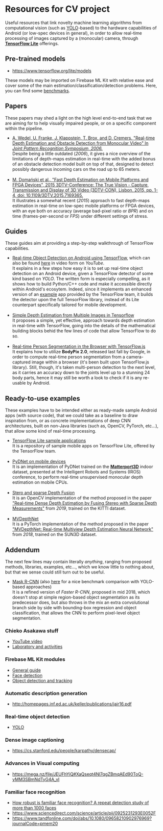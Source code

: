 # Resources for CV project

Useful resources that link novelty machine learning algorithms from computational vision (such as [YOLO](https://arxiv.org/pdf/1506.02640v5.pdf)-based) to the hardware capabilities of Android (or low-spec devices in general), in order to allow real-time processing of images captured by a (monocular) camera, through [**TensorFlow Lite**](https://www.tensorflow.org/lite) offerings.

## Pre-trained models

- https://www.tensorflow.org/lite/models

These models may be imported on Firebase ML Kit with relative ease and cover some of the main estimation/classification/detection problems. Here, you can find some [benchmarks](https://www.tensorflow.org/lite/guide/hosted_models).

## Papers

These papers may shed a light on the high level end-to-end task that we are aiming for to help visually impaired people, or on a specific component within the pipeline.

- [A. Wedel, U. Franke, J. Klappstein, T. Brox, and D. Cremers. "Real-time Depth Estimation and Obstacle Detection from Monocular Video" In *Joint Pattern Recognition Symposium, 2006.*](https://www.researchgate.net/publication/221113910_Realtime_Depth_Estimation_and_Obstacle_Detection_from_Monocular_Video)
<br>Despite being a little outdated (*2006*), it gives a nice overview of the limitations of depth-maps estimation in real-time with the added bonus of an obstacle detection model built on top of that, designed to detect possibly dangerous incoming cars on the road up to 65 meters.
<br><br>
- [M. Domański et al., "Fast Depth Estimation on Mobile Platforms and FPGA Devices", 2015 3DTV-Conference: The True Vision - Capture, Transmission and Display of 3D Video (3DTV-CON), Lisbon, 2015, pp. 1-4, doi: 10.1109/3DTV.2015.7169365.](http://www.multimedia.edu.pl/publications/Fast-Depth-Estimation-on-Mobile-Platforms-and-FPGA-Devices.pdf)
<br>It illustrates a somewhat recent (*2015*) approach to fast depth-maps estimation in real-time on low-spec mobile platforms or FPGA devices, with an eye both on accuracy (average bad-pixel ratio or *BPR*) and on time (frames-per-second or *FPS*) under different settings of stress.

## Guides

These guides aim at providing a step-by-step walkthrough of TensorFlow capabilities.

- [Real-time Object Detection on Android using TensorFlow](https://medium.com/mindorks/detection-on-android-using-tensorflow-a3f6fe423349), which can also be found [here](https://www.youtube.com/watch?v=0oBequpSGXM) in video form on *YouTube*.
<br>It explains in a few steps how easy it is to set up real-time object detection on an Android device, given a TensorFlow detector of some kind based on *YOLO*. The written form is especially compelling, as it shows how to build Python/C++ code and make it accessible directly within Android's ecosytem. Indeed, since it implements an enhanced version of an [example](https://github.com/tensorflow/tensorflow/tree/master/tensorflow/examples/android) app provided by the TensorFlow team, it builds the detector upon the full TensorFlow library, instead of its Lite counterpart specifically tailored for mobile development.
<br><br>
- [Simple Depth Estimation from Multiple Images in Tensorflow](https://ijdykeman.github.io/slam/2019/04/07/simple-depth-from-motion.html)
<br>It proposes a simple, yet effective, approach towards depth estimation in real-time with TensorFlow, going into the details of the mathematical building blocks behid the few lines of code that allow TensorFlow to do so.
<br><br>
- [Real-time Person Segmentation in the Browser with TensorFlow.js](https://blog.tensorflow.org/2019/11/updated-bodypix-2.html)
<br>It explains how to utilize **BodyPix 2.0**, released last fall  by Google, in order to compute real-time person segmentation from a camera-captured image within a browser (it's been built upon TensorFlow.js library). Still, though, it's taken multi-person detection to the next level, as it carries an accuracy down to the joints level up to a stunning 24 body parts, hence it may still be worth a look to check if it is any re-usable by Android.

## Ready-to-use examples

These examples have to be intended either as ready-made sample Android apps (with source code), that we could take as a baseline to draw inspiration from, or as concrete implementations of deep CNN architectures, built on non-Java libraries (such as, OpenCV, PyTorch, etc...), that allow some kind of real-time processing.

- [TensorFlow Lite sample applications](https://github.com/tensorflow/examples/tree/master/lite)
<br>It is a repository of sample mobile apps on TensorFlow Lite, offered by the TensorFlow team.
<br><br>
- [PyDNet on mobile devices](https://github.com/FilippoAleotti/mobilePydnet)
<br>It is an implementation of PyDNet trained on the [**Matterport3D**](https://github.com/niessner/Matterport) indoor dataset, presented at the Intelligent Robots and Systems (IROS) conference, to perform real-time unsupervised monocular depth estimation on mobile CPUs.
<br><br>
- [Stero and sparse Depth Fusion](https://github.com/ShreyasSkandanS/stereo_sparse_depth_fusion)
<br>It is an OpenCV implementation of the method proposed in the paper ["Real-time Dense Depth Estimation by Fusing Stereo with Sparse Depth Measurements"](https://ieeexplore.ieee.org/abstract/document/8794023) from *2019*, trained on the KITTI dataset.
<br><br>
- [MVDepthNet](https://github.com/HKUST-Aerial-Robotics/MVDepthNet)
<br>It is a PyTorch implementation of the method proposed in the paper ["MVDepthNet: Real-time Multiview Depth Estimation Neural Network"](https://arxiv.org/abs/1807.08563) from *2018*, trained on the SUN3D dataset.

## Addendum

The next few lines may contain literally *anything*, ranging from proposed methods, libraries, examples, etc..., which we know little to nothing about, but that we sense could still turn out to be useful.

- [Mask R-CNN](https://arxiv.org/abs/1703.06870) (also [here](https://www.youtube.com/watch?v=s8Ui_kV9dhw) for a nice benchmark comparison with YOLO-based approaches)
<br>It is a refined version of *Faster R-CNN*, proposed in mid 2018, which doesn't stop at simple region-based object segmentation as its predecessor does, but also throws in the mix an extra convolutional branch side by side with bounding-box regression and  object classification, that allows the CNN to perform pixel-level object segmentation.

### Chieko Asakawa stuff

- [YouTube video](https://www.youtube.com/watch?v=1d-Wxf1b55o)
- [Laboratory and activities](https://www.cs.cmu.edu/~NavCog/index.html)

### Firebase ML Kit modules

- [General guide](https://towardsdatascience.com/ml-kit-for-firebase-features-capabilities-pros-and-cons-a182b4299cc)
- [Face detection](https://firebase.google.com/docs/ml-kit/detect-faces)
- [Object detection and tracking](https://firebase.google.com/docs/ml-kit/object-detection)

### Automatic description generation

- http://homepages.inf.ed.ac.uk/keller/publications/jair16.pdf

### Real-time object detection

- [YOLO](https://pjreddie.com/darknet/yolo/)

### Dense image captioning

- https://cs.stanford.edu/people/karpathy/densecap/

### Advances in Visual computing

- https://mega.nz/file/JEUFhYiQ#XaQseqt4Nl7qgZBmqAEd90ToQ-yMM3SBmNdTyG4A_vI

### Familiar face recognition

- [How robust is familiar face recognition? A repeat detection study of more than 1000 faces](https://www.researchgate.net/publication/325445147_How_robust_is_familiar_face_recognition_A_repeat_detection_study_of_more_than_1000_faces)
- https://www.sciencedirect.com/science/article/pii/0925231293E0052F
- https://www.tandfonline.com/doi/abs/10.1080/09658210902976969?journalCode=pmem20
